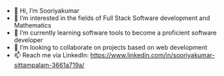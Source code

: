- 👋 Hi, I’m Sooriyakumar
- 👀 I’m interested in the fields of Full Stack Software development and Mathematics
- 🌱 I’m currently learning software tools to become a proficient software developer
- 💞️ I’m looking to collaborate on projects based on web development
- 📫 Reach me via LinkedIn: https://www.linkedin.com/in/sooriyakumar-sittampalam-3661a719a/

<!---
Sooriyakumar23/Sooriyakumar23 is a ✨ special ✨ repository because its `README.md` (this file) appears on your GitHub profile.
You can click the Preview link to take a look at your changes.
--->
